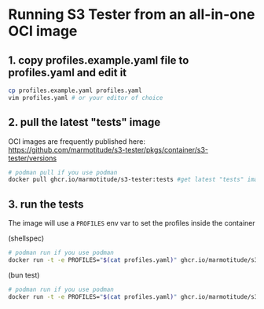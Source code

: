 # Running S3 Tester from an all-in-one OCI image

## 1. copy profiles.example.yaml file to profiles.yaml and edit it

```sh
cp profiles.example.yaml profiles.yaml
vim profiles.yaml # or your editor of choice
```

## 2. pull the latest "tests" image

OCI images are frequently published here: https://github.com/marmotitude/s3-tester/pkgs/container/s3-tester/versions

```sh
# podman pull if you use podman
docker pull ghcr.io/marmotitude/s3-tester:tests #get latest "tests" image
```

## 3. run the tests

The image will use a `PROFILES` env var to set the profiles inside the container

(shellspec)

```sh
# podman run if you use podman
docker run -t -e PROFILES="$(cat profiles.yaml)" ghcr.io/marmotitude/s3-tester:tests test.sh --profiles default --clients aws,mgc --tests 1,2,53,64
```

(bun test)

```sh
# podman run if you use podman
docker run -t -e PROFILES="$(cat profiles.yaml)" ghcr.io/marmotitude/s3-tester:tests js-test.sh --profiles br-ne1
```


